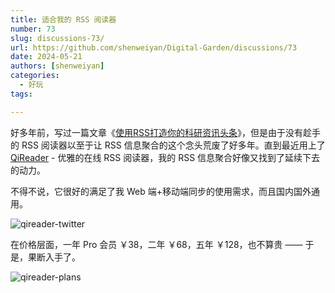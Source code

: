 ```yaml
---
title: 适合我的 RSS 阅读器
number: 73
slug: discussions-73/
url: https://github.com/shenweiyan/Digital-Garden/discussions/73
date: 2024-05-21
authors: [shenweiyan]
categories: 
  - 好玩
tags: 

---
```


好多年前，写过一篇文章《[使用RSS打造你的科研资讯头条](https://zhuanlan.zhihu.com/p/42088810)》，但是由于没有趁手的 RSS 阅读器以至于让 RSS 信息聚合的这个念头荒废了好多年。直到最近用上了 [QiReader](https://github.com/oxyry/qireader) - 优雅的在线 RSS 阅读器，我的 RSS 信息聚合好像又找到了延续下去的动力。 

<!-- more -->

不得不说，它很好的满足了我 Web 端+移动端同步的使用需求，而且国内国外通用。

![qireader-twitter](https://kg.weiyan.cc/2024/05/qireader-twitter.png)

在价格层面，一年 Pro 会员 ￥38，二年 ￥68，五年 ￥128，也不算贵 —— 于是，果断入手了。

![qireader-plans](https://kg.weiyan.cc/2024/05/qireader-plans.webp)

<script src="https://giscus.app/client.js"
	data-repo="shenweiyan/Digital-Garden"
	data-repo-id="R_kgDOKgxWlg"
	data-mapping="number"
	data-term="73"
	data-reactions-enabled="1"
	data-emit-metadata="0"
	data-input-position="bottom"
	data-theme="light"
	data-lang="zh-CN"
	crossorigin="anonymous"
	async>
</script>
